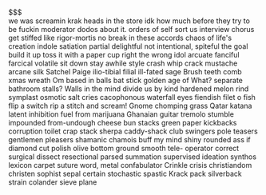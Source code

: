 $$$$$$$$$$$$$$$$$$$$$$$$$$$$$$$$$$$$$$$$$$$$$$$$$$$$$$$$$$$$$$$$$$$$$$$$$$$$$$$$$$$$$$$$$$$$$$$$$$$$$$$$$$$$$$$$$$$$$$$$$$$$$$$$$$$$$$$$$$$$$$$$$$$$$$$$$$$$$$$$$$$$$$$$$$$                                                                                                             
we was screamin krak heads in the store idk how much before they try to be fuckin moderator dodos about it.
orders of self 
sort us
interview chorus
get stiffed 
like rigor-mortis
no break in these accords
chaos of life's creation
indole satiation
partial delightful
not intentional,
spiteful
the goal
build it up 
toss it with a paper cup
right the wrong idol
arcuate fanciful 
farcical volatile
sit down
stay awhile 
style crash
whip crack 
mustache
arcane silk 
Satchel Paige
ilio-tibial 
filial ill-fated
sage
Brush teeth comb
xmas wreath Om
based in balls
bat stick 
golden age of
What?
separate bathroom stalls?
Walls in the mind
divide us by kind
hardened 
melon rind
symplast 
osmotic salt
cries 
cacophonous 
waterfall 
eyes
fiendish
filet o fish
flip a switch 
rip a stitch 
and 
scream!
Gnome chomping
grass Qatar
katana
latent inhibition
fuel from 
marijuana 
Ghanaian guitar
tremolo stumble 
impounded 
from-undough
cheese 
bun stacks 
green paper 
kickbacks
corruption
toilet crap
stack
sherpa 
caddy-shack 
club swingers 
pole teasers
gentlemen 
pleasers 
shamanic chamois
buff my mind
shiny 
rounded ass
if diamond
cut polish olive 
bottom ground
smooth tele-
operator 
correct surgical 
dissect 
resectional parsed
summation supervised 
ideation synthos 
lexicon 
carpet suture 
word,
metal confabulator 
Crinkle crisis
christiandom
christen sophist 
sepal certain
stochastic 
spastic 
Krack pack 
silverback 
strain colander 
sieve plane 
